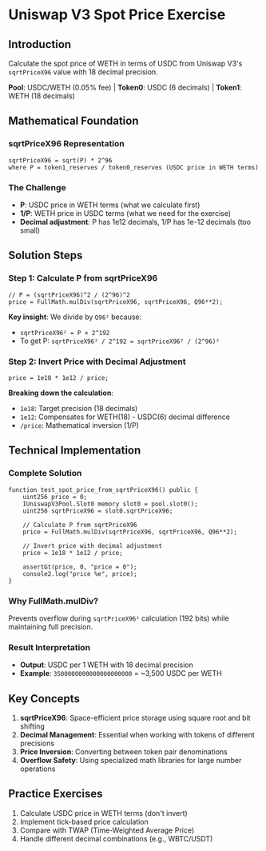 # Uniswap V3 Spot Price Exercise

## Introduction

Calculate the spot price of WETH in terms of USDC from Uniswap V3's `sqrtPriceX96` value with 18 decimal precision.

**Pool**: USDC/WETH (0.05% fee) | **Token0**: USDC (6 decimals) | **Token1**: WETH (18 decimals)

## Mathematical Foundation

### sqrtPriceX96 Representation
```
sqrtPriceX96 = sqrt(P) * 2^96
where P = token1_reserves / token0_reserves (USDC price in WETH terms)
```

### The Challenge
- **P**: USDC price in WETH terms (what we calculate first)
- **1/P**: WETH price in USDC terms (what we need for the exercise)
- **Decimal adjustment**: P has 1e12 decimals, 1/P has 1e-12 decimals (too small)

## Solution Steps

### Step 1: Calculate P from sqrtPriceX96
```solidity
// P = (sqrtPriceX96)^2 / (2^96)^2
price = FullMath.mulDiv(sqrtPriceX96, sqrtPriceX96, Q96**2);
```

**Key insight**: We divide by `Q96²` because:
- `sqrtPriceX96² = P × 2^192`
- To get P: `sqrtPriceX96² / 2^192 = sqrtPriceX96² / (2^96)²`

### Step 2: Invert Price with Decimal Adjustment
```solidity
price = 1e18 * 1e12 / price;
```

**Breaking down the calculation**:
- `1e18`: Target precision (18 decimals)
- `1e12`: Compensates for WETH(18) - USDC(6) decimal difference  
- `/price`: Mathematical inversion (1/P)

## Technical Implementation

### Complete Solution
```solidity
function test_spot_price_from_sqrtPriceX96() public {
    uint256 price = 0;
    IUniswapV3Pool.Slot0 memory slot0 = pool.slot0();
    uint256 sqrtPriceX96 = slot0.sqrtPriceX96;

    // Calculate P from sqrtPriceX96
    price = FullMath.mulDiv(sqrtPriceX96, sqrtPriceX96, Q96**2);
    
    // Invert price with decimal adjustment
    price = 1e18 * 1e12 / price;

    assertGt(price, 0, "price = 0");
    console2.log("price %e", price);
}
```

### Why FullMath.mulDiv?
Prevents overflow during `sqrtPriceX96²` calculation (192 bits) while maintaining full precision.

### Result Interpretation
- **Output**: USDC per 1 WETH with 18 decimal precision
- **Example**: `3500000000000000000000` = ~3,500 USDC per WETH

## Key Concepts

1. **sqrtPriceX96**: Space-efficient price storage using square root and bit shifting
2. **Decimal Management**: Essential when working with tokens of different precisions
3. **Price Inversion**: Converting between token pair denominations
4. **Overflow Safety**: Using specialized math libraries for large number operations

## Practice Exercises

1. Calculate USDC price in WETH terms (don't invert)
2. Implement tick-based price calculation
3. Compare with TWAP (Time-Weighted Average Price)
4. Handle different decimal combinations (e.g., WBTC/USDT)
